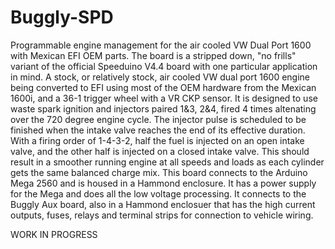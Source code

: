 # Buggly-SPD
Programmable engine management for the air cooled VW Dual Port 1600 with Mexican EFI OEM parts. The board is a stripped down, "no frills" variant of the official Speeduino V4.4 board with one particular application in mind. A stock, or relatively stock, air cooled VW dual port 1600 engine being converted to EFI using most of the OEM hardware from the Mexican 1600i, and a 36-1 trigger wheel with a VR CKP sensor. It is designed to use waste spark ignition and injectors paired 1&3, 2&4, fired 4 times altenating over the 720 degree engine cycle. The injector pulse is scheduled to be finished when the intake valve reaches the end of its effective duration. With a firing order of 1-4-3-2, half the fuel is injected on an open intake valve, and the other half is injected on a closed intake valve. This should result in a smoother running engine at all speeds and loads as each cylinder gets the same balanced charge mix. This board connects to the Arduino Mega 2560 and is housed in a Hammond enclosure. It has a power supply for the Mega and does all the low voltage processing. It connects to the Buggly Aux board, also in a Hammond enclosuer that has the high current outputs, fuses, relays and terminal strips for connection to vehicle wiring.

  WORK IN PROGRESS
